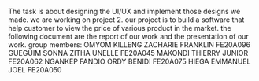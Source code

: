 The task is about designing the UI/UX and implement those designs we made. 
we are working on project 2.
our project is to build a software that help customer to view the price of various product in the market.
the following document are the report of our work and the presentation of our work.
group members:
OMYOM KILLENG ZACHARIE FRANKLIN	FE20A096
GUEGUIM SONNA ZITHA UNELLE	FE20A045
MAKONDI THIERRY JUNIOR	FE20A062
NGANKEP FANDIO ORDY BENIDI	FE20A075
HIEGA EMMANUEL JOEL	FE20A050
